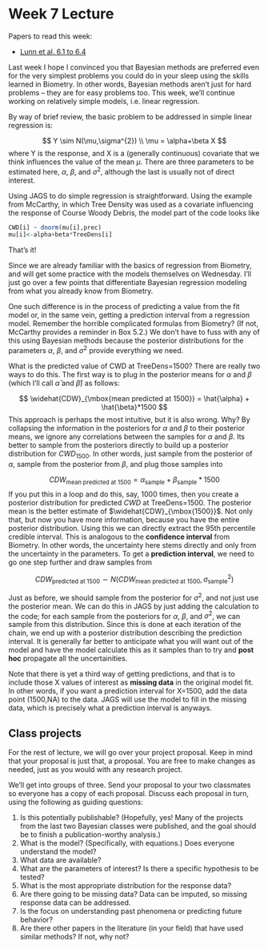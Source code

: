 Week 7 Lecture
========================================================

Papers to read this week:

* [Lunn et al. 6.1 to 6.4](https://github.com/hlynch/Bayesian2020/tree/master/_data/Lunn6_1to6_4.pdf)

Last week I hope I convinced you that Bayesian methods are preferred even for the very simplest problems you could do in your sleep using the skills learned in Biometry. In other words, Bayesian methods aren’t just for hard problems – they are for easy problems too. This week, we’ll continue working on relatively simple models, i.e. linear regression.

By way of brief review, the basic problem to be addressed in simple linear regression is:

$$
Y \sim N(\mu,\sigma^{2}) \\
\mu = \alpha+\beta X
$$
where Y is the response, and X is a (generally continuous) covariate that we think influences the value of the mean $\mu$. There are three parameters to be estimated here, $\alpha$, $\beta$, and $\sigma^{2}$, although the last is usually not of direct interest.

Using JAGS to do simple regression is straightforward. Using the example from McCarthy, in which Tree Density was used as a covariate influencing the response of Course Woody Debris, the model part of the code looks like


```r
CWD[i] ~ dnorm(mu[i],prec)
mu[i]<-alpha+beta*TreeDens[i]
```

That’s it! 

Since we are already familiar with the basics of regression from Biometry, and will get some practice with the models themselves on Wednesday. I’ll just go over a few points that differentiate Bayesian regression modeling from what you already know from Biometry.

One such difference is in the process of predicting a value from the fit model or, in the same vein, getting a prediction interval from a regression model. Remember the horrible complicated formulas from Biometry? (If not, McCarthy provides a reminder in Box 5.2.) We don’t have to fuss with any of this using Bayesian methods because the posterior distributions for the parameters $\alpha$, $\beta$, and $\sigma^{2}$ provide everything we need.

What is the predicted value of CWD at TreeDens=1500? There are really two ways to do this. The first way is to plug in the posterior means for $\alpha$ and $\beta$ (which I’ll call $\hat{\alpha}$ and $\hat{\beta}$) as follows:

$$
\widehat{CDW}_{\mbox{mean predicted at 1500}} = \hat{\alpha} + \hat{\beta}*1500
$$
This approach is perhaps the most intuitive, but it is also wrong. Why? By collapsing the information in the posteriors for $\alpha$ and $\beta$ to their posterior means, we ignore any correlations between the samples for $\alpha$ and $\beta$. Its better to sample from the posteriors directly to build up a posterior distribution for $CWD_{1500}$. In other words, just sample from the posterior of $\alpha$, sample from the posterior from $\beta$, and plug those samples into

$$
CDW_{\mbox{mean predicted at 1500}} = \alpha_{\mbox{sample}} + \beta_{\mbox{sample}}*1500
$$
If you put this in a loop and do this, say, 1000 times, then you create a posterior distribution for predicted $CWD$ at TreeDens=1500. The posterior mean is the better estimate of $\widehat{CDW}_{\mbox{1500}}$. Not only that, but now you have more information, because you have the entire posterior distribution. Using this we can directly extract the 95th percentile credible interval. This is analogous to the **confidence interval** from Biometry. In other words, the uncertainty here stems directly and only from the uncertainty in the parameters. To get a **prediction interval**, we need to go one step further and draw samples from

$$
CDW_{\mbox{predicted at 1500}} \sim N(CDW_{\mbox{mean predicted at 1500}},\sigma^{2}_{\mbox{sample}})
$$

Just as before, we should sample from the posterior for $\sigma^{2}$, and not just use the posterior mean. We can do this in JAGS by just adding the calculation to the code; for each sample from the posteriors for $\alpha$, $\beta$, and $\sigma^{2}$, we can sample from this distribution. Since this is done at each iteration of the chain, we end up with a posterior distribution describing the prediction interval. It is generally far better to anticipate what you will want out of the model and have the model calculate this as it samples than to try and **post hoc** propagate all the uncertainities.

Note that there is yet a third way of getting predictions, and that is to include those X values of interest as **missing data** in the original model fit. In other words, if you want a prediction interval for X=1500, add the data point (1500,NA) to the data. JAGS will use the model to fill in the missing data, which is precisely what a prediction interval is anyways.

Class projects
-----------------
For the rest of lecture, we will go over your project proposal. Keep in mind that your proposal is just that, a proposal. You are free to make changes as needed, just as you would with any research project. 

We’ll get into groups of three. Send your proposal to your two classmates so everyone has a copy of each proposal. Discuss each proposal in turn, using the following as guiding questions:

1.	Is this potentially publishable? (Hopefully, yes! Many of the projects from the last two Bayesian classes were published, and the goal should be to finish a publication-worthy analysis.)
2.	What is the model? (Specifically, with equations.) Does everyone understand the model?
3.	What data are available? 
4.	What are the parameters of interest? Is there a specific hypothesis to be tested?
5.	What is the most appropriate distribution for the response data?
6.	Are there going to be missing data? Data can be imputed, so missing response data can be addressed.
7.	Is the focus on understanding past phenomena or predicting future behavior?
8.	Are there other papers in the literature (in your field) that have used similar methods? If not, why not? 


